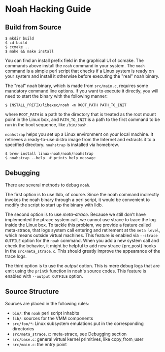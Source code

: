 # Noah Hacking Guide

## Build from Source

```console
$ mkdir build
$ cd build
$ ccmake ..
$ make && make install
```

You can find an install prefix field in the graphical UI of ccmake. The commands above install the `noah` command in your system. The `noah` command is a simple perl script that checks if a Linux system is ready on your system and install it otherwise before executing the "real" noah binary.

The "real" noah binary, which is made from `src/main.c`, requires some mandatory command line options. If you want to execute it directly, you will need to start the binary with the following manner:

```console
$ INSTALL_PREFIX/libexec/noah -m ROOT_PATH PATH_TO_INIT
```
where `ROOT_PATH` is a path to the directory that is treated as the root mount point in the Linux box, and `PATH_TO_INIT` is a path to the first command to be run in the boot sequence, like `/bin/bash`.

`noahstrap` helps you set up a Linux environment on your local machine.
It retrieves a ready-to-use distro image from the Internet and extracts it to a specified directory.
`noahstrap` is installed via homebrew.

```console
$ brew install linux-noah/noah/noahstrap
$ noahstrap --help  # prints help message
```

## Debugging

There are several methods to debug `noah`.

The first option is to use lldb, of course. Since the noah command indirectly invokes the noah binary through a perl script, it would be convenient to modify the script to start up the binary with lldb.

The second option is to use _meta-strace_. Because we still don't have implemented the ptrace system call, we cannot use strace to trace the log inside the Linux box. To tackle this problem, we provide a feature called meta-strace, that logs system call entering and retirement at the `meta level`, which means outside virtual machines. This feature is enabled via `--strace OUTFILE` option for the `noah` command. When you add a new system call and check the behavior, it might be helpful to add new strace {pre,post} hooks in the `src/meta_strace.c`. This should greatly improve the appearance of the trace logs.

The third option is to use the _output_ option. This is mere debug logs that are emit using the `printk` function in noah's source codes. This feature is enabled with `--output OUTFILE` option.

## Source Structure

Sources are placed in the following rules:

- `bin/`: the `noah` perl script inhabits
- `lib/`: sources for the VMM components
- `src/foo/*`: Linux subsystem emulations put in the corresponding directories
- `src/meta_strace.c`: meta-strace, see Debugging section
- `src/base.c`: general virtual kernel primitives, like copy_from_user
- `src/main.c`: the entry point
